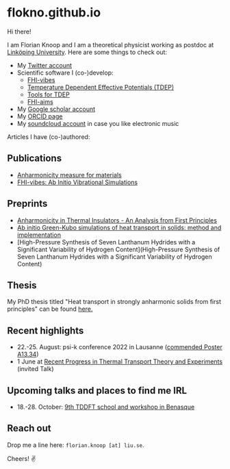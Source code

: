 flokno.github.io
===

Hi there!

I am Florian Knoop and I am a theoretical physicist working as postdoc at [Linköping University](https://liu.se/). Here are some things to check out:

- My [Twitter account](https://twitter.com/flokno_phys)
- Scientific software I (co-)develop:
  - [FHI-vibes](https://vibes-developers.gitlab.io/vibes/)
  - [Temperature Dependent Effective Potentials (TDEP)](http://ollehellman.github.io/)
  - [Tools for TDEP](https://github.com/flokno/tools.tdep)
  - [FHI-aims](https://fhi-aims.org/)
- My [Google scholar account](https://scholar.google.de/citations?user=DmUzTpcAAAAJ)
- My [ORCID page](https://orcid.org/0000-0002-7132-039X)
- My [soundcloud account](https://soundcloud.com/flokno) in case you like electronic music

Articles I have (co-)authored:

## Publications

- [Anharmonicity measure for materials](https://arxiv.org/abs/2006.14672)
- [FHI-vibes: Ab Initio Vibrational Simulations](https://joss.theoj.org/papers/10.21105/joss.02671)

## Preprints

- [Anharmonicity in Thermal Insulators - An Analysis from First Principles](https://doi.org/10.48550/arXiv.2209.12720)
- [Ab initio Green-Kubo simulations of heat transport in solids: method and implementation](https://doi.org/10.48550/arXiv.2209.01139)
- [High-Pressure Synthesis of Seven Lanthanum Hydrides with a Significant Variability of Hydrogen Content](High-Pressure Synthesis of Seven Lanthanum Hydrides with a Significant Variability of Hydrogen Content)

## Thesis

My PhD thesis titled "Heat transport in strongly anharmonic solids from first principles" can be found [here.](https://edoc.hu-berlin.de/handle/18452/25235)

## Recent highlights

- 22.-25. August: psi-k conference 2022 in Lausanne ([commended Poster A13.34](./assets/poster/poster_psik_22.pdf))
- 1 June at [Recent Progress in Thermal Transport Theory and Experiments](https://indico.ictp.it/event/9794/overview) (invited Talk)

## Upcoming talks and places to find me IRL

- 18.-28. October: [9th TDDFT school and workshop in Benasque](https://www.benasque.org/2022tddft/)

## Reach out

Drop me a line here: `florian.knoop [at] liu.se`. 

Cheers! ✌️
